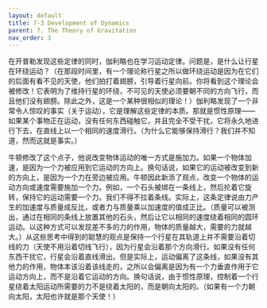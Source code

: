 ```yaml
---
layout: default
title: 7-3 Development of Dynamics
parent: 7. The Theory of Gravitation
nav_order: 3
---
```

在开普勒发现这些定律的同时，伽利略也在学习运动定律。问题是，是什么让行星在环绕运动？（在那段时间里，有一个理论称行星之所以做环绕运动是因为在它们的后面有看不见的天使，他们拍打着翅膀，引导着行星向前。你将看到这个理论会被修改！它表明为了维持行星的环绕，不可见的天使必须要朝不同的方向飞行，而且他们没有翅膀。除此之外，这是一个某种很相似的理论！）伽利略发现了一个非常令人惊叹的事实（关于运动），它是理解这些定律的本质。那就是惯性原理——如果某个事物正在运动，没有任何东西碰触它，并且完全不受干扰，它将永久地进行下去，在直线上以一个相同的速度滑行。（为什么它能够保持滑行？我们并不知道，然而这就是事实。）

牛顿修改了这个点子，他说改变物体运动的唯一方式是施加力。如果一个物体加速，是因为一个力被应用到它运动的方向上。换句话说，如果它的运动被改变到新的方向上，是因为一个力在旁边被应用。牛顿因此新添了观点，改变一个物体的运动方向或速度需要施加一个力。例如，一个石头被绑在一条线上，然后抡着它旋转，保持它的运动需要一个力。我们不得不拉着条线。实际上，这条定律说由力产生的加速度与质量成反比，或者力与质量乘以加速度的值成正比。（质量可以被测出，通过在相同的条线上放置其他的石头，然后让它以相同的速度绕着相同的圆环运动。以这种方式可以发现差不多的力的作用，物体的质量越大，需要的力就越大。）从这些思考中得到的聪慧的观点是保持一个行星在其轨道上并不需要沿着切线的力（天使不用沿着切线飞行），因为行星会沿着那个方向滑行。如果没有任何东西干扰它，行星会沿着直线滑出。但是实际上，运动偏离了这条线，如果没有其他力的作用，物体本该沿着该线走的，之所以会偏离是因为有一个力垂直作用于它运动方向上，而不是沿着它运动的方向。换句话说，由于惯性原理，控制着一个行星绕着太阳运动所需要的力不是绕着太阳的，而是朝向太阳的。（如果有一个力朝向太阳，太阳也许就是那个天使！）